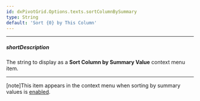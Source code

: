 ```yaml
---
id: dxPivotGrid.Options.texts.sortColumnBySummary
type: String
default: 'Sort {0} by This Column'
---
```

---
##### shortDescription
The string to display as a **Sort Column by Summary Value** context menu item.

---
[note]This item appears in the context menu when sorting by summary values is [enabled](/Documentation/ApiReference/UI_Widgets/dxPivotGrid/Configuration/#allowSortingBySummary).